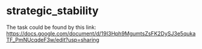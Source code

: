 # strategic_stability

The task could be found by this link: https://docs.google.com/document/d/19I3Hph9MgumtsZsFK2DySJ3e5qukaTF_PmNUcqdeF3w/edit?usp=sharing
